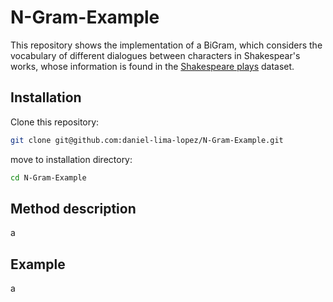 # N-Gram-Example
This repository shows the implementation of a BiGram, which considers the vocabulary of different dialogues between characters in Shakespear's works, whose information is found in the [Shakespeare plays](https://www.kaggle.com/datasets/kingburrito666/shakespeare-plays) dataset.

## Installation
Clone this repository: 
```bash
git clone git@github.com:daniel-lima-lopez/N-Gram-Example.git
```
move to installation directory:
```bash
cd N-Gram-Example
```

## Method description
a

## Example
a